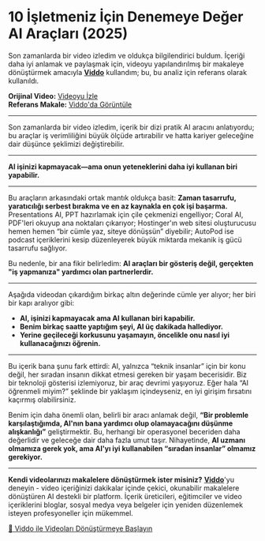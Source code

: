 # 10 İşletmeniz İçin Denemeye Değer AI Araçları (2025)

Son zamanlarda bir video izledim ve oldukça bilgilendirici buldum. İçeriği daha iyi anlamak ve paylaşmak için, videoyu yapılandırılmış bir makaleye dönüştürmek amacıyla **[Viddo](https://viddo.pro/)** kullandım; bu, bu analiz için referans olarak kullanıldı.

**Orijinal Video:** [Videoyu İzle](https://www.youtube.com/watch?v=Ej9zCLI2ZdY)  
**Referans Makale:** [Viddo'da Görüntüle](https://viddo.pro/zh/video-result/bdb5f65f-a296-4460-b900-7b9d86533e7e)

---

Son zamanlarda bir video izledim, içerik bir dizi pratik AI aracını anlatıyordu; bu araçlar iş verimliliğini büyük ölçüde artırabilir ve hatta kariyer geleceğine dair düşünce şeklimizi değiştirebilir.

---

**AI işinizi kapmayacak—ama onun yeteneklerini daha iyi kullanan biri yapabilir.**

---

Bu araçların arkasındaki ortak mantık oldukça basit: **Zaman tasarrufu, yaratıcılığı serbest bırakma ve en az kaynakla en çok işi başarma.** Presentations AI, PPT hazırlamak için çile çekmenizi engelliyor; Coral AI, PDF'leri okuyup ana noktaları çıkarıyor; Hostinger'ın web sitesi oluşturucusu hemen hemen “bir cümle yaz, siteye dönüşsün” diyebilir; AutoPod ise podcast içeriklerini kesip düzenleyerek büyük miktarda mekanik iş gücü tasarrufu sağlıyor.

Bu nedenle, bir ana fikir belirledim: **AI araçları bir gösteriş değil, gerçekten "iş yapmanıza" yardımcı olan partnerlerdir.**

---

Aşağıda videodan çıkardığım birkaç altın değerinde cümle yer alıyor; her biri bir kapı aralıyor gibi:

- **AI, işinizi kapmayacak ama AI kullanan biri kapabilir.**
- **Benim birkaç saatte yaptığım şeyi, AI üç dakikada hallediyor.**
- **Yerine geçileceği korkusunu yaşamayın, öncelikle onu nasıl iyi kullanacağınızı öğrenin.**

---

Bu içerik bana şunu fark ettirdi: AI, yalnızca “teknik insanlar” için bir konu değil, her sıradan insanın dikkat etmesi gereken bir yaşam becerisidir. Biz bir teknoloji gösterisi izlemiyoruz, bir araç devrimi yaşıyoruz. Eğer hala “AI öğrenmeli miyim?” şeklinde bir yaklaşım içindeyseniz, en iyi girişim fırsatını kaçırmış olabilirsiniz.

Benim için daha önemli olan, belirli bir aracı anlamak değil, **“Bir problemle karşılaştığımda, AI'nın bana yardımcı olup olamayacağını düşünme alışkanlığı”** geliştirmektir. Bu, herhangi bir operasyonel beceriden daha değerlidir ve geleceğe dair daha fazla umut taşır. Nihayetinde, **AI uzmanı olmamıza gerek yok, ama AI'yı iyi kullanabilen “sıradan insanlar” olmamız gerekiyor.**

---

**Kendi videolarınızı makalelere dönüştürmek ister misiniz?** **[Viddo](https://viddo.pro/)**'yu deneyin - video içeriğinizi dakikalar içinde çekici, okunabilir makalelere dönüştüren AI destekli bir platform. İçerik üreticileri, eğitimciler ve video içeriklerini bloglar, sosyal medya veya belgeler için yeniden düzenlemek isteyen profesyoneller için mükemmel.

[🚀 Viddo ile Videoları Dönüştürmeye Başlayın](https://viddo.pro/)